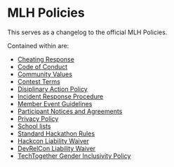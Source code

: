 # MLH Policies

This serves as a changelog to the official MLH Policies.

Contained within are:

-   [Cheating Response](cheating-response.md)
-   [Code of Conduct](code-of-conduct.md)
-   [Community Values](community-values.md)
-   [Contest Terms](contest-terms.md)
-   [Disiplinary Action Policy](disciplinary-action.md)
-   [Incident Response Procedure](incident-response.md)
-   [Member Event Guidelines](member-event-guidelines.md)
-   [Participant Notices and Agreements](participant-notices-and-agreements.md)
-   [Privacy Policy](privacy-policy.md)
-   [School lists](schools.csv)
-   [Standard Hackathon Rules](standard-hackathon-rules.md)
-   [Hackcon Liability Waiver](hackcon-liability-waiver.md)
-   [DevRelCon Liability Waiver](devrelcon-liability-waiver.md)
-   [TechTogether Gender Inclusivity Policy](techtogether-gender-inclusivity-policy.md)
